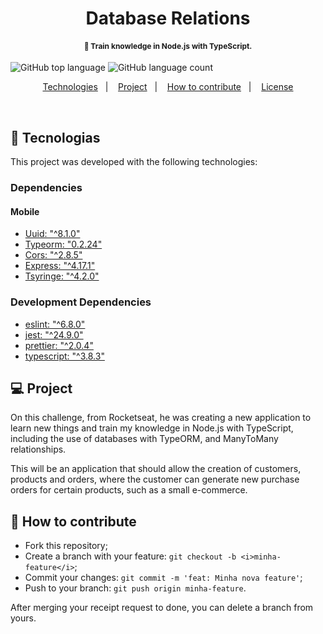 <h1 align="center">
Database Relations
</h1>

<h4 align="center">
   <span style="font-size: 12px">📝</spam> Train knowledge in Node.js with TypeScript.
</h4>

![GitHub top language](https://img.shields.io/github/languages/top/vop1234/database-relations)  ![GitHub language count](https://img.shields.io/github/languages/count/vop1234/database-relations)


<p align="center">
  <a href="#rocket-technologies">Technologies</a>&nbsp;&nbsp;&nbsp;|&nbsp;&nbsp;&nbsp;
  <a href="#-project">Project</a>&nbsp;&nbsp;&nbsp;|&nbsp;&nbsp;&nbsp;
  <a href="#-how-to-contribute">How to contribute</a>&nbsp;&nbsp;&nbsp;|&nbsp;&nbsp;&nbsp;
  <a href="#memo-licença">License</a>
</p>

<br>

## :rocket: Tecnologias

This project was developed with the following technologies:

### [](https://github.com/vop1234/database-relations) Dependencies

#### [](https://github.com/vop1234/database-relations) Mobile

- [Uuid: "^8.1.0"](https://www.uuidgenerator.net/)
- [Typeorm: "0.2.24"](https://typeorm.io/#/)
- [Cors: "^2.8.5"](https://www.npmjs.com/package/cors)
- [Express: "^4.17.1"](http://expressjs.com/)
- [Tsyringe: "^4.2.0"](https://github.com/Microsoft/tsyringe#readme)

### [](https://github.com/vop1234/database-relations) Development Dependencies

- [eslint: "^6.8.0"](https://eslint.org/)
- [jest: "^24.9.0"](https://jestjs.io/)
- [prettier: "^2.0.4"](https://prettier.io/)
- [typescript: "^3.8.3"](https://www.typescriptlang.org/)


## 💻 Project
On this challenge, from Rocketseat, he was creating a new application to learn new things and train my knowledge in Node.js with TypeScript, including the use of databases with TypeORM, and ManyToMany relationships.

This will be an application that should allow the creation of customers, products and orders, where the customer can generate new purchase orders for certain products, such as a small e-commerce.

## 🤔 How to contribute
- Fork this repository;
- Create a branch with your feature: `git checkout -b <i>minha-feature</i>`;
- Commit your changes: `git commit -m 'feat: Minha nova feature'`;
- Push to your branch: `git push origin minha-feature`.

After merging your receipt request to done, you can delete a branch from yours.




